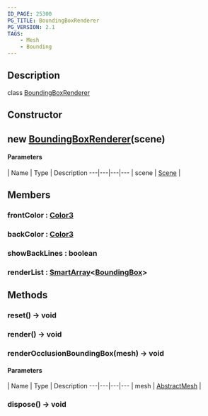 ```yaml
---
ID_PAGE: 25300
PG_TITLE: BoundingBoxRenderer
PG_VERSION: 2.1
TAGS:
    - Mesh
    - Bounding
---
```

## Description

class [BoundingBoxRenderer](/classes/3.1/BoundingBoxRenderer)



## Constructor

## new [BoundingBoxRenderer](/classes/3.1/BoundingBoxRenderer)(scene)



#### Parameters
 | Name | Type | Description
---|---|---|---
 | scene | [Scene](/classes/3.1/Scene) | 

## Members

### frontColor : [Color3](/classes/3.1/Color3)


### backColor : [Color3](/classes/3.1/Color3)


### showBackLines : boolean


### renderList : [SmartArray](/classes/3.1/SmartArray)&lt;[BoundingBox](/classes/3.1/BoundingBox)&gt;


## Methods

### reset() &rarr; void


### render() &rarr; void


### renderOcclusionBoundingBox(mesh) &rarr; void



#### Parameters
 | Name | Type | Description
---|---|---|---
 | mesh | [AbstractMesh](/classes/3.1/AbstractMesh) | 

### dispose() &rarr; void


